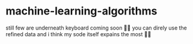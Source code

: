 # machine-learning-algorithms
still few are underneath keyboard coming soon 🎉🎉
you can direly use the refined data and i think my sode itself expains the most 🤷‍♀️

